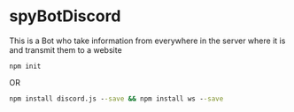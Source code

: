 # spyBotDiscord
This is a Bot who take information from everywhere in the server where it is and transmit them to a website
```npm
npm init
```
OR 
```cmd
npm install discord.js --save && npm install ws --save
```
